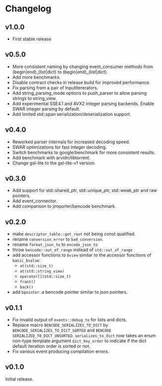 # Changelog

## v1.0.0

* First stable release

## v0.5.0

* More consistent naming by changing event_consumer methods from (begin|end)\_(list|dict)
  to (begin|end)\_(list|dict).
* Add more benchmarks.
* Disable contract checks in release build for improved performance.
* Fix parsing from a pair of InputItererators.
* Add string_parsing_mode options to push_parser to allow parsing strings to string_view. 
* Add experimental SSE4.1 and AVX2 integer parsing backends. Enable SWAR integer parsing by default. 
* Add limited std::span serialization/deserialization support.

## v0.4.0

* Reworked parser internals for increased decoding speed.
* SWAR optimizations for fast integer decoding.
* Switch benchmarks to google/benchmark for more consistent results.
* Add benchmark with arvidn/libtorrent.
* Change gsl-lite to the gsl-lite-v1 version.

## v0.3.0

* Add support for std::shared_ptr, std::unique_ptr, std::weak_ptr and raw pointers.
* Add event_connector.
* Add comparison to jimporter/bencode benchmark.

## v0.2.0

*   make `descriptor_table::get_root` not being const qualified.
*   rename `conversion_error` to `bad_conversion`.
*   rename `format_json_to` to `encode_json_to`
*   throw `bencode::out_of_range` instead of `std::out_of_range`
*   add accessor functions to `bview` similar to the accessor functions of `basic_bvalue`:
    *   `at(std::size_t)` 
    *   `at(std::string_view)` 
    *   `operator[](std::size_t)` 
    *   `front()` 
    *   `back()`
*   add `bpointer`: a bencode pointer similar to json pointers.

 
## v0.1.1

*   Fix invalid output of `events::debug_to` for lists and dicts.
*   Replace macro `BENCODE_SERIALIZES_TO_DICT` by `BENCODE_SERIALIZES_TO_DICT_SORTED`
    and `BENCODE SERIALIZED_TO_DICT_UNSORTED`. `serializes_to_dict` 
    now takes an enum non-type template argument `dict_key_order` 
    to indicate if the dict default iteration order is sorted or not.
*   Fix various event producing compilation errors.

## v0.1.0

Initial release.
